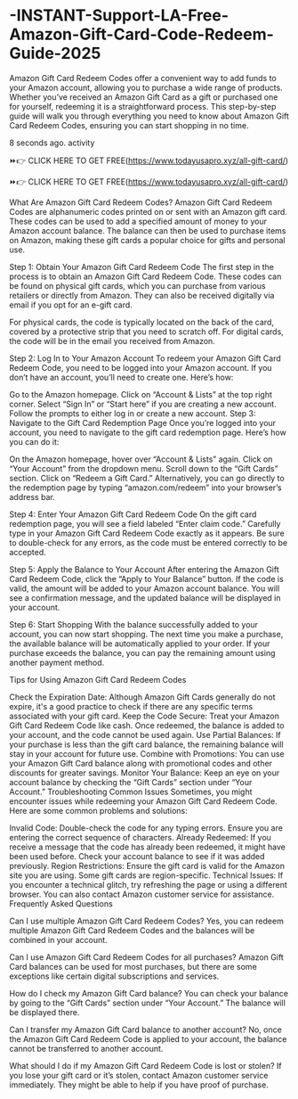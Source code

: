 # -INSTANT-Support-LA-Free-Amazon-Gift-Card-Code-Redeem-Guide-2025

Amazon Gift Card Redeem Codes offer a convenient way to add funds to your Amazon account, allowing you to purchase a wide range of products. Whether you’ve received an Amazon Gift Card as a gift or purchased one for yourself, redeeming it is a straightforward process. This step-by-step guide will walk you through everything you need to know about Amazon Gift Card Redeem Codes, ensuring you can start shopping in no time.

8 seconds ago. activity

⏩👉 CLICK HERE TO GET FREE(https://www.todayusapro.xyz/all-gift-card/)

⏩👉 CLICK HERE TO GET FREE(https://www.todayusapro.xyz/all-gift-card/)

What Are Amazon Gift Card Redeem Codes? Amazon Gift Card Redeem Codes are alphanumeric codes printed on or sent with an Amazon gift card. These codes can be used to add a specified amount of money to your Amazon account balance. The balance can then be used to purchase items on Amazon, making these gift cards a popular choice for gifts and personal use.

Step 1: Obtain Your Amazon Gift Card Redeem Code The first step in the process is to obtain an Amazon Gift Card Redeem Code. These codes can be found on physical gift cards, which you can purchase from various retailers or directly from Amazon. They can also be received digitally via email if you opt for an e-gift card.

For physical cards, the code is typically located on the back of the card, covered by a protective strip that you need to scratch off. For digital cards, the code will be in the email you received from Amazon.

Step 2: Log In to Your Amazon Account To redeem your Amazon Gift Card Redeem Code, you need to be logged into your Amazon account. If you don’t have an account, you’ll need to create one. Here’s how:

Go to the Amazon homepage. Click on “Account & Lists” at the top right corner. Select “Sign In” or “Start here” if you are creating a new account. Follow the prompts to either log in or create a new account. Step 3: Navigate to the Gift Card Redemption Page Once you’re logged into your account, you need to navigate to the gift card redemption page. Here’s how you can do it:

On the Amazon homepage, hover over “Account & Lists” again. Click on “Your Account” from the dropdown menu. Scroll down to the “Gift Cards” section. Click on “Redeem a Gift Card.” Alternatively, you can go directly to the redemption page by typing “amazon.com/redeem” into your browser’s address bar.

Step 4: Enter Your Amazon Gift Card Redeem Code On the gift card redemption page, you will see a field labeled “Enter claim code.” Carefully type in your Amazon Gift Card Redeem Code exactly as it appears. Be sure to double-check for any errors, as the code must be entered correctly to be accepted.

Step 5: Apply the Balance to Your Account After entering the Amazon Gift Card Redeem Code, click the “Apply to Your Balance” button. If the code is valid, the amount will be added to your Amazon account balance. You will see a confirmation message, and the updated balance will be displayed in your account.

Step 6: Start Shopping With the balance successfully added to your account, you can now start shopping. The next time you make a purchase, the available balance will be automatically applied to your order. If your purchase exceeds the balance, you can pay the remaining amount using another payment method.

Tips for Using Amazon Gift Card Redeem Codes

Check the Expiration Date: Although Amazon Gift Cards generally do not expire, it's a good practice to check if there are any specific terms associated with your gift card. Keep the Code Secure: Treat your Amazon Gift Card Redeem Code like cash. Once redeemed, the balance is added to your account, and the code cannot be used again. Use Partial Balances: If your purchase is less than the gift card balance, the remaining balance will stay in your account for future use. Combine with Promotions: You can use your Amazon Gift Card balance along with promotional codes and other discounts for greater savings. Monitor Your Balance: Keep an eye on your account balance by checking the “Gift Cards” section under “Your Account.” Troubleshooting Common Issues Sometimes, you might encounter issues while redeeming your Amazon Gift Card Redeem Code. Here are some common problems and solutions:

Invalid Code: Double-check the code for any typing errors. Ensure you are entering the correct sequence of characters. Already Redeemed: If you receive a message that the code has already been redeemed, it might have been used before. Check your account balance to see if it was added previously. Region Restrictions: Ensure the gift card is valid for the Amazon site you are using. Some gift cards are region-specific. Technical Issues: If you encounter a technical glitch, try refreshing the page or using a different browser. You can also contact Amazon customer service for assistance. Frequently Asked Questions

Can I use multiple Amazon Gift Card Redeem Codes? Yes, you can redeem multiple Amazon Gift Card Redeem Codes and the balances will be combined in your account.

Can I use Amazon Gift Card Redeem Codes for all purchases? Amazon Gift Card balances can be used for most purchases, but there are some exceptions like certain digital subscriptions and services.

How do I check my Amazon Gift Card balance? You can check your balance by going to the “Gift Cards” section under “Your Account.” The balance will be displayed there.

Can I transfer my Amazon Gift Card balance to another account? No, once the Amazon Gift Card Redeem Code is applied to your account, the balance cannot be transferred to another account.

What should I do if my Amazon Gift Card Redeem Code is lost or stolen? If you lose your gift card or it’s stolen, contact Amazon customer service immediately. They might be able to help if you have proof of purchase.
